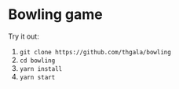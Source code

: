 # Bowling game

Try it out:

1) `git clone https://github.com/thgala/bowling`
2) `cd bowling`
3) `yarn install`
4) `yarn start`
